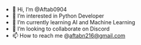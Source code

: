 - 👋 Hi, I’m @Aftab0904
- 👀 I’m interested in Python Developer
- 🌱 I’m currently learning AI and Machine Learning
- 💞️ I’m looking to collaborate on Discord
- 📫 How to reach me @aftabn216@gmail.com

<!---
Aftab0904/Aftab0904 is a ✨ special ✨ repository because its `README.md` (this file) appears on your GitHub profile.
You can click the Preview link to take a look at your changes.
--->
